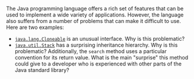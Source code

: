 The Java programming language offers a rich set of features that can be used to implement a wide
variety of applications. However, the language also suffers from a number of problems that can
make it difficult to use. Here are two examples:

- [`java.lang.Cloneable`](https://docs.oracle.com/en/java/javase/17/docs/api/java.base/java/lang/Cloneable.html)
  is an unusual interface. Why is this problematic?
- [`java.util.Stack`](https://docs.oracle.com/en/java/javase/17/docs/api/java.base/java/util/Stack.html)
  has a surprising inheritance hierarchy. Why is this problematic?
  Additionally, the `search` method uses a particular
  convention for its return value. What is the main "surprise" this method could give to a
  developer who is experienced with other parts of the Java standard library?
